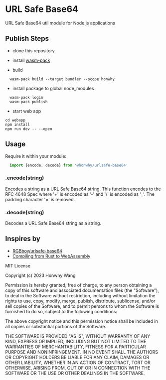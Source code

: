 # URL Safe Base64

URL Safe Base64 util module for Node.js applications

## Publish Steps

- clone this repository

- install [wasm-pack](https://rustwasm.github.io/wasm-pack/installer/)

- build

```
  wasm-pack build --target bundler --scope honwhy
```

- install package to global node_modules

```
  wasm-pack login
  wasm-pack publish
```

- start web app

```
cd webapp
npm install
npm run dev -- --open
```

## Usage

Require it within your module:

``` javascript
  import {encode, decode} from '@honwhy/urlsafe-base64'
```

### .encode(string)

Encodes a string as a URL Safe Base64 string. This function encodes to 
the RFC 4648 Spec where '+' is encoded as '-' and '/' is encoded as '_'. 
The padding character '=' is removed.


### .decode(string)

Decodes a URL Safe Base64 string as a string.


## Inspires by

- [RGBboy/urlsafe-base64](http://github.com/RGBboy/urlsafe-base64)
- [Compiling from Rust to WebAssembly](https://developer.mozilla.org/en-US/docs/WebAssembly/Rust_to_wasm)

MIT License

Copyright (c) 2023 Honwhy Wang

Permission is hereby granted, free of charge, to any person obtaining a copy
of this software and associated documentation files (the "Software"), to deal
in the Software without restriction, including without limitation the rights
to use, copy, modify, merge, publish, distribute, sublicense, and/or sell
copies of the Software, and to permit persons to whom the Software is
furnished to do so, subject to the following conditions:

The above copyright notice and this permission notice shall be included in all
copies or substantial portions of the Software.

THE SOFTWARE IS PROVIDED "AS IS", WITHOUT WARRANTY OF ANY KIND, EXPRESS OR
IMPLIED, INCLUDING BUT NOT LIMITED TO THE WARRANTIES OF MERCHANTABILITY,
FITNESS FOR A PARTICULAR PURPOSE AND NONINFRINGEMENT. IN NO EVENT SHALL THE
AUTHORS OR COPYRIGHT HOLDERS BE LIABLE FOR ANY CLAIM, DAMAGES OR OTHER
LIABILITY, WHETHER IN AN ACTION OF CONTRACT, TORT OR OTHERWISE, ARISING FROM,
OUT OF OR IN CONNECTION WITH THE SOFTWARE OR THE USE OR OTHER DEALINGS IN THE
SOFTWARE.